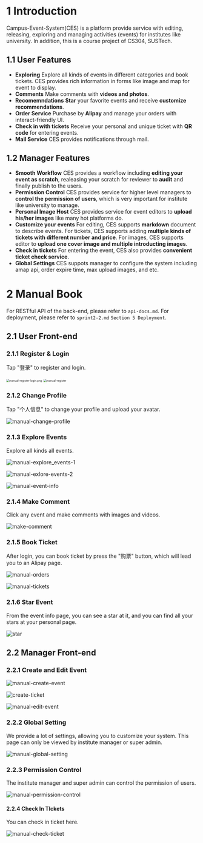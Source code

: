 # 1 Introduction

Campus-Event-System(CES) is a platform provide service with editing, releasing, exploring and managing activities (events) for institutes like university. In addition, this is a course project of CS304, SUSTech.

## 1.1 User Features

- **Exploring**
  Explore all kinds of events in different categories and book tickets. CES provides rich information in forms like image and map for event to display.
- **Comments**
  Make comments with **videos and photos**.
- **Recomemndations**
  **Star** your favorite events and receive **customize recommendations**.
- **Order Service**
  Purchase by **Alipay** and manage your orders with interact-friendly UI.
- **Check in with tickets**
  Receive your personal and unique ticket with **QR code** for entering events.
- **Mail Service**
  CES provides notifications through mail.

## 1.2 Manager Features

- **Smooth Workflow**
  CES provides a workflow including **editing your event as scratch**, realeasing your scratch for reviewer to **audit** and finally publish to the users.
- **Permission Control**
  CES provides service for higher level managers to **control the permission of users**, which is very important for institute like university to manage.
- **Personal Image Host**
  CES provides service for event editors to **upload his/her images** like many hot platforms do.
- **Customize your events**
  For editing, CES supports **markdown** document to describe events. For tickets, CES supports adding **multiple kinds of tickets with different number and price**. For images, CES supports editor to **upload one cover image and multiple introducting images**.
- **Check in tickets**
  For entering the event, CES also provides **convenient ticket check service**.
- **Global Settings**
  CES suppots manager to configure the system including amap api, order expire time, max upload images, and etc.

# 2 Manual Book

For RESTful API of the back-end, please refer to ``api-docs.md``. For deployment, please refer to ``sprint2-2.md`` ``Section 5 Deployment``.

## 2.1 User Front-end

### 2.1.1 Register & Login

Tap "登录" to register and login.

<img src="./assets/manual_register_login.png" alt="manual-register-login.png" style="zoom: 50%;" />

<img src="./assets/manual_register.png" alt="manual-register" style="zoom: 50%;" />

### 2.1.2 Change Profile

Tap "个人信息" to change your profile and upload your avatar.

![manual-change-profile](./assets/manual_change_profile.png)

### 2.1.3 Explore Events

Explore all kinds all events.

![manual-explore_events-1](./assets/manual_explore_events_1.png)

![manual-exlore-events-2](./assets/manual_explore_events_2.png)

![manual-event-info](./assets/manual_event_info.png)

### 2.1.4 Make Comment

Click any event and make comments with images and videos.

![make-comment](./assets/manual_make_comment.png)

### 2.1.5 Book Ticket

After login, you can book ticket by press the "购票" button, which will lead you to an Alipay page.

![manual-orders](./assets/manual_orders.png)

![manual-tickets](./assets/manual_tickets.png)

### 2.1.6 Star Event

From the event info page, you can see a star at it, and you can find all your stars at your personal page.

![star](./assets/manual_star.png)

## 2.2 Manager Front-end

### 2.2.1 Create and Edit Event

![manual-create-event](./assets/manual_create_event.png)

![create-ticket](./assets/manual_create_ticket.png)

![manual-edit-event](./assets/manual_edit_event.png)

### 2.2.2 Global Setting

We provide a lot of settings, allowing you to customize your system. This page can only be viewed by institute manager or super admin.

![manual-global-setting](./assets/manual_global_setting.png)

### 2.2.3 Permission Control

The institute manager and super admin can control the permission of users.

![manual-permission-control](/Users/austin/workspace/campus_event_system/assets/manual_permission_control.png)

#### 2.2.4 Check In TIckets

You can check in ticket here.

![manual-check-ticket](/Users/austin/workspace/campus_event_system/assets/manual_check_ticket.png)
